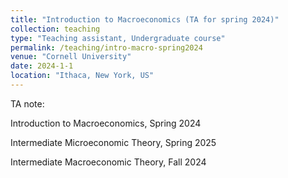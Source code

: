 ```yaml
---
title: "Introduction to Macroeconomics (TA for spring 2024)"
collection: teaching
type: "Teaching assistant, Undergraduate course"
permalink: /teaching/intro-macro-spring2024
venue: "Cornell University"
date: 2024-1-1
location: "Ithaca, New York, US"
---
```


TA note: 

Introduction to Macroeconomics, Spring 2024

Intermediate Microeconomic Theory, Spring 2025

Intermediate Macroeconomic Theory, Fall 2024
